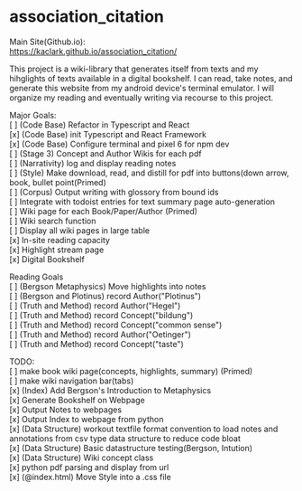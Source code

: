 # association_citation

Main Site(Github.io): <br> 
https://kaclark.github.io/association_citation/<br>

This project is a wiki-library that generates itself from texts and my hihglights of texts available in a digital bookshelf. I can read, take notes, and generate this website from my android device's terminal emulator. I will organize my reading and eventually writing via recourse to this project.  

Major Goals: <br>
[ ] (Code Base) Refactor in Typescript and React<br>
[x] (Code Base) init Typescript and React Framework<br>
[x] (Code Base) Configure terminal and pixel 6 for npm dev<br>
[ ] (Stage 3) Concept and Author Wikis for each pdf<br>
[ ] (Narrativity) log and display reading notes<br>
[ ] (Style) Make download, read, and distill for pdf into buttons(down arrow, book, bullet point(Primed)<br> 
[ ] (Corpus) Output writing with glossory from bound ids<br>
[ ] Integrate with todoist entries for text summary page auto-generation<br>
[ ] Wiki page for each Book/Paper/Author (Primed) <br>
[ ] Wiki search function<br>
[ ] Display all wiki pages in large table<br>
[x] In-site reading capacity<br>
[x] Highlight stream page<br>
[x] Digital Bookshelf <br>

Reading Goals<br>
[ ] (Bergson Metaphysics) Move highlights into notes<br>
[ ] (Bergson and Plotinus) record Author("Plotinus")<br>
[ ] (Truth and Method) record Author("Hegel")<br>
[ ] (Truth and Method) record Concept("bildung")<br>
[ ] (Truth and Method) record Concept("common sense")<br>
[ ] (Truth and Method) record Author("Oetinger")<br>
[ ] (Truth and Method) record Concept("taste")<br>

TODO: <br>
[ ] make book wiki page(concepts, highlights, summary) (Primed)<br>
[ ] make wiki navigation bar(tabs)<br>
[x] (Index) Add Bergson's Introduction to Metaphysics<br>
[x] Generate Bookshelf on Webpage<br>
[x] Output Notes to webpages<br>
[x] Output Index to webpage from python<br>
[x] (Data Structure) workout textfile format convention to load notes and annotations from csv type data structure to reduce code bloat<br>
[x] (Data Structure) Basic datastructure testing(Bergson, Intution)<br>
[x] (Data Structure) Wiki concept class<br>
[x] python pdf parsing and display from url <br>
[x] (@index.html) Move Style into a .css file <br> 
